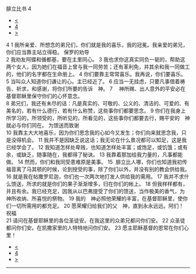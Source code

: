 ﻿





 腓立比书 4




* [<](bible/PHP03.md)
* [4](bible/PHP.md)
* [>](bible/COL01.md)



 
4 
1 我所亲爱、所想念的弟兄们，你们就是我的喜乐，我的冠冕。我亲爱的弟兄，你们应当靠主站立得稳。 保罗的劝导  
2 我劝友阿蝶和循都基，要在主里同心。 
3 我也求你这真实同负一轭的，帮助这两个女人，因为她们在福音上曾与我一同劳苦；还有革利免，并其余和我一同做工的，他们的名字都在生命册上。 
4 你们要靠主常常喜乐。我再说，你们要喜乐。 
5 当叫众人知道你们谦让的心。主已经近了。 
6 应当一无挂虑，只要凡事借着祷告、祈求，和感谢，将你们所要的告诉　神。 
7 　神所赐、出人意外的平安必在基督耶稣里保守你们的心怀意念。  
8 弟兄们，我还有未尽的话：凡是真实的、可敬的、公义的、清洁的、可爱的、有美名的，若有什么德行，若有什么称赞，这些事你们都要思念。 
9 你们在我身上所学习的，所领受的，所听见的，所看见的，这些事你们都要去行，赐平安的　神就必与你们同在。 为馈送而致谢  
10 我靠主大大地喜乐，因为你们思念我的心如今又发生；你们向来就思念我，只是没得机会。 
11 我并不是因缺乏说这话；我无论在什么景况都可以知足，这是我已经学会了。 
12 我知道怎样处卑贱，也知道怎样处丰富；或饱足，或饥饿；或有余，或缺乏，随事随在，我都得了秘诀。 
13 我靠着那加给我力量的，凡事都能做。 
14 然而，你们和我同受患难原是美事。 
15  腓立比人哪，你们也知道我初传福音离了马其顿的时候，论到授受的事，除了你们以外，并没有别的教会供给我。 
16 就是我在帖撒罗尼迦，你们也一次两次地打发人供给我的需用。 
17 我并不求什么馈送，所求的就是你们的果子渐渐增多，归在你们的帐上。 
18 但我样样都有，并且有余。我已经充足，因我从以巴弗提受了你们的馈送，当作极美的香气，为　神所收纳、所喜悦的祭物。 
19 我的　神必照他荣耀的丰富，在基督耶稣里，使你们一切所需用的都充足。 
20 愿荣耀归给我们的父　神，直到永永远远。阿们！ 祝福  
21 请问在基督耶稣里的各位圣徒安。在我这里的众弟兄都问你们安。 
22 众圣徒都问你们安。在凯撒家里的人特特地问你们安。 
23 愿主耶稣基督的恩常在你们心里！ 
* [<](bible/PHP03.md)
* [4](bible/PHP.md)
* [>](bible/COL01.md)





---









